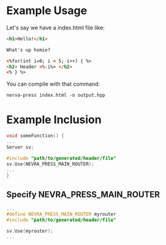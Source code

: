 # Example Usage
Let's say we have a index.html file like:
```html
<h1>Hello!</h1>

What's up homie?

<%for(int i=0; i < 5; i++) { %>
<h2> Header <%-i%> </h2>
<% } %>

```
You can compile with that command:
```shell
nerva-press index.html -o output.hpp
```


# Example Inclusion
```C++
void someFunction() {
...
Server sv;

#include "path/to/generated/header/file"
sv.Use(NEVRA_PRESS_MAIN_ROUTER);
...
}
```

## Specify NEVRA_PRESS_MAIN_ROUTER

```C++
...
#define NEVRA_PRESS_MAIN_ROUTER myrouter
#include "path/to/generated/header/file"

sv.Use(myrouter);
...

```
